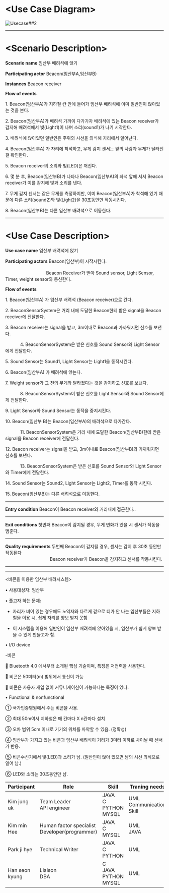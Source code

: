 # \<Use Case Diagram\>

![Usecase##2](https://user-images.githubusercontent.com/70693938/94356801-6653dd80-00cd-11eb-82f3-6e1aecc49b45.PNG)


---

# \<Scenario Description\>

**Scenario name** 임산부 배려석에 앉기

**Participating actor** Beacon(임산부A,임산부B)

**Instances** Beacon receiver

**Flow of events** 

1\. Beacon(임산부A)가 지하철 칸 안에 들어가 임산부 배려석에 이미 일반인이 앉아있는 것을 본다.

2\. Beacon(임산부A)가 배려석 가까이 다가가자 배려석에 있는 Beacon receiver가 감지해 배려석에서 빛(Light1)이 나며 소리(sound1)가 나기 시작한다.

3\. 배려석에 앉아있던 일반인은 주위의 시선을 의식해 자리에서 일어난다.

4\. Beacon(임산부A) 가 자리에 착석하고, 무게 감지 센서는 앞의 사람과 무게가 달라진 걸 확인한다.

5\. Beacon receiver의 소리와 빛(LED)은 꺼진다.

6\. 몇 분 후, Beacon(임산부B)가 나타나 Beacon(임산부A)의 좌석 앞에 서서 Beacon receiver가 이를 감지해 빛과 소리를 낸다.

7\. 무게 감지 센서는 같은 무게를 측정하지만, 이미 Beacon(임산부A)가 착석해 있기 때문에 다른 소리(sound2)와 빛(Light2)을 30초동안만 작동시킨다.

8\. Beacon(임산부B)는 다른 임산부 배려석으로 이동한다.

---

# \<Use Case Description\>

**Use case name** 임산부 배려석에 앉기

**Participating actors** Beacon(임산부)이 시작시킨다.<br/>  
 &nbsp; &nbsp; &nbsp; &nbsp; &nbsp; &nbsp; &nbsp; &nbsp; &nbsp; &nbsp; &nbsp; &nbsp; &nbsp; &nbsp; &nbsp; &nbsp; &nbsp;Beacon Receiver가 받아 Sound sensor, Light Sensor, Timer, weight sensor와 통신한다.

                     
                       

**Flow of events** 

1\. Beacon(임산부A) 가 임산부 배려석 (Beacon receiver)으로 간다.

2\. BeaconSensorSystem은 거리 내에 도달한 Beacon한테 받은 signal을 Beacon receiver에 전달한다.

3\. Beacon receiver는 signal을 받고, 3m이내로 Beacon과 가까워지면 신호를 보낸다.

&nbsp;&nbsp;&nbsp;&nbsp;&nbsp;&nbsp;&nbsp;&nbsp;&nbsp;&nbsp;&nbsp;&nbsp;4\. BeaconSensorSystem은 받은 신호를 Sound Sensor와  Light Sensor에게 전달한다.

5\. Sound Sensor는 Sound1, Light Sensor는 Light1을 동작시킨다.

6\. Beacon(임산부A) 가 배려석에 앉는다. 

7\. Weight sensor가 그 전의 무게와 달라졌다는 것을 감지하고 신호를 보낸다.

&nbsp;&nbsp;&nbsp;&nbsp;&nbsp;&nbsp;&nbsp;&nbsp;&nbsp;&nbsp;&nbsp;&nbsp;8\. BeaconSensorSystem이 받은 신호를 Light Sensor와 Sound Sensor에게 전달한다.

9\. Light Sensor와 Sound Sensor는 동작을 중지시킨다.

10\. Beacon(임산부 B)는 Beacon(임산부A)의 배려석으로 다가간다.

&nbsp;&nbsp;&nbsp;&nbsp;&nbsp;&nbsp;&nbsp;&nbsp;&nbsp;&nbsp;&nbsp;&nbsp;11\. BeaconSensorSystem은 거리 내에 도달한 Beacon(임산부B)한테 받은 signal을 Beacon receiver에 전달한다.

12\. Beacon receiver는 signal을 받고, 3m이내로 Beacon(임산부B)와 가까워지면 신호를 보낸다.

&nbsp;&nbsp;&nbsp;&nbsp;&nbsp;&nbsp;&nbsp;&nbsp;&nbsp;&nbsp;&nbsp;&nbsp;13\. BeaconSensorSystem은 받은 신호를 Sound Sensor와 Light Sensor와 Timer에게 전달한다.

14\. Sound Sensor는 Sound2, Light Sensor는 Light2, Timer를 동작 시킨다.

15\. Beacon(임산부B)는 다른 배려석으로 이동한다.

---

**Entry condition** Beacon이 Beacon receiver와 거리내에 접근한다..

---

**Exit conditions** 첫번째 Beacon이 감지될 경우, 무게 변화가 있을 시 센서가 작동을 멈춘다. 

---

**Quality requirements** 두번째 Beacon이 감지될 경우, 센서는 감지 후 30초 동안만 작동된다<br/>
&nbsp;&nbsp; &nbsp; &nbsp; &nbsp; &nbsp; &nbsp; &nbsp; &nbsp; &nbsp; &nbsp; &nbsp; &nbsp; &nbsp; &nbsp; &nbsp; &nbsp; &nbsp; &nbsp;Beacon receiver가 Beacon을 감지하고 센서를 작동시킨다.
                          




---
---


<비콘을 이용한 임산부 배려시스템>


• 사용대상자: 임산부 


• 풀고자 하는 문제: 


- 자리가 비어 있는 경우에도 노약자와 다르게 겉으로 티가 안 나는 임산부들은 지하철을 이용 시, 쉽게 자리를 양보 받지 못함

-	이 시스템을 이용해 일반인이 임산부 배려석에 앉아있을 시, 임산부가 쉽게 양보 받을 수 있게 만들고자 함.



• I/O device


-비콘

	Bluetooth 4.0 에서부터 소개된 핵심 기술이며, 특징은 저전력을 사용한다. 

	비콘은 50미터(m) 범위에서 통신이 가능

	비콘은 사용자 개입 없이 커뮤니케이션이 가능하다는 특징이 있다.




• Functional & nonfunctional

①	국가인증병원에서 주는 비콘을 사용.

②	최대 50m여서 지하철은 매 칸마다 X n칸마다 설치

③	 오차 범위 5cm 이내로 기기의 위치를 파악할 수 있음. (정확성) 

④	임산부가 가지고 있는 비콘과 임산부 배려석이 거리가 3미터 이하로 차이날 때 센서가 반응.

⑤	비콘수신기에서 빛(LED)과 소리가 남. (일반인이 앉아 있으면 남의 시선 의식으로 일어 남.)

⑥	LED와 소리는 30초동안만 남.






| Participant    | Role                                             | Skill                        | Traning needs              |
|----------------|--------------------------------------------------|------------------------------|----------------------------|
| Kim jung uk    | Team Leader<br>API engineer                      | JAVA<br>C<br>PYTHON<br>MYSQL | UML<br>Communication Skill |
| Kim min Hee    | Human factor specialist<br>Developer(programmer) | JAVA<br>C<br>MYSQL           | UML<br>JAVA                |
| Park ji hye    | Technical Writer                                 | JAVA<br>C<br>PYTHON          | UML                        |
| Han seon kyung | Liaison<br>DBA                                   | C<br>JAVA<br>PYTHON<br>MYSQL | UML                        |



